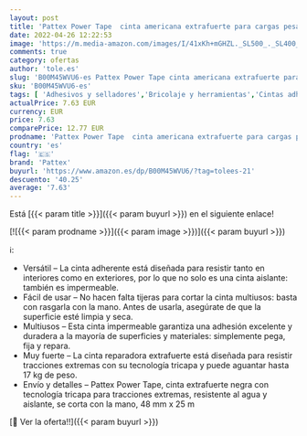 ```yaml
---
layout: post
title: 'Pattex Power Tape  cinta americana extrafuerte para cargas pesadas  cinta negra para casi todas las superficies  cinta adhesiva e impermeable  48 mm x 25 m'
date: 2022-04-26 12:22:53
image: 'https://m.media-amazon.com/images/I/41xKh+mGHZL._SL500_._SL400_.jpg'
comments: true
category: ofertas
author: 'tole.es'
slug: 'B00M45WVU6-es Pattex Power Tape cinta americana extrafuerte para cargas...'
sku: 'B00M45WVU6-es'
tags: [ 'Adhesivos y selladores','Bricolaje y herramientas','Cintas adhesivas','Cintas americanas','Ferretería','adhesiva','cinta','pattex','🇪🇸', ]
actualPrice: 7.63 EUR
currency: EUR
price: 7.63
comparePrice: 12.77 EUR
prodname: 'Pattex Power Tape  cinta americana extrafuerte para cargas pesadas  cinta negra para casi todas las superficies  cinta adhesiva e impermeable  48 mm x 25 m'
country: 'es'
flag: '🇪🇸'
brand: 'Pattex'
buyurl: 'https://www.amazon.es/dp/B00M45WVU6/?tag=tolees-21'
descuento: '40.25'
average: '7.63'
---
```


Está [{{< param title >}}]({{< param buyurl >}}) en el siguiente enlace!

[![{{< param prodname >}}]({{< param image >}})]({{< param buyurl >}})

ℹ️:

- Versátil – La cinta adherente está diseñada para resistir tanto en interiores como en exteriores, por lo que no solo es una cinta aislante: también es impermeable.
- Fácil de usar – No hacen falta tijeras para cortar la cinta multiusos: basta con rasgarla con la mano. Antes de usarla, asegúrate de que la superficie esté limpia y seca.
- Multiusos – Esta cinta impermeable garantiza una adhesión excelente y duradera a la mayoría de superficies y materiales: simplemente pega, fija y repara.
- Muy fuerte – La cinta reparadora extrafuerte está diseñada para resistir tracciones extremas con su tecnología tricapa y puede aguantar hasta 17 kg de peso.
- Envío y detalles – Pattex Power Tape, cinta extrafuerte negra con tecnología tricapa para tracciones extremas, resistente al agua y aislante, se corta con la mano, 48 mm x 25 m

[🛒 Ver la oferta!!]({{< param buyurl >}})
